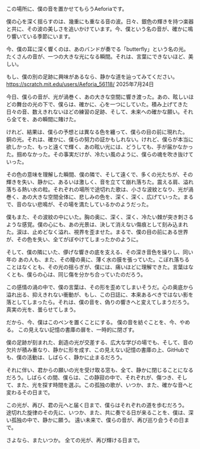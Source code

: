 この場所に、僕の音を置かせてもらうAeforiaです。

僕の心を深く揺らすのは、幾重にも重なる音の波。日々、銀色の輝きを持つ楽器と共に、その波の美しさを追いかけています。今、僕という名の音が、確かに鳴り響いている季節にいます。

今、僕の耳に深く響くのは、あのバンドが奏でる「butterfly」という名の光。たくさんの音が、一つの大きな光になる瞬間。それは、言葉にできないほど、美しい。

もし、僕の別の足跡に興味があるなら、静かな道を辿ってみてください。
https://scratch.mit.edu/users/Aeforia_56118/
2025年7月24日

今日、僕らの音が、光が渦巻く、あの大きな空間に響き渡った。あの、眩しいほどの舞台の光の下で、僕らは、確かに、心を一つにしていた。積み上げてきた日々の音、数えきれないほどの練習の足跡、そして、未来への確かな願い。それら全てを、あの瞬間に賭けた。

けれど、結果は、僕らの予想とは異なる色を纏って、僕らの目の前に現れた。
銅の光。それは、確かに、僕らの努力の証かもしれない。けれど、僕らが本当に欲しかった、もっと遠くで輝く、あの眩い光には、どうしても、手が届かなかった。掴めなかった。その事実だけが、冷たい風のように、僕らの魂を吹き抜けていった。

その色の意味を理解した瞬間、僕の隣で、そして遠くで、多くの光たちが、その輝きを失い、静かに、あるいは激しく、音を立てて崩れ落ちた。震える肩、溢れ落ちる熱い水の粒。それぞれの場所で途切れた歌は、小さな波紋となり、光が渦巻く、あの大きな空間全体に、悲しみの色を、深く、深く、広げていった。まるで、音のない悲鳴が、その場を満たしているかのようだった。

僕もまた、その波紋の中にいた。胸の奥に、深く、深く、冷たい棘が突き刺さるような感覚。僕の心にも、あの光景は、決して消えない傷痕として刻み込まれた。涙は、止めどなく溢れ、視界を歪ませた。まるで、僕の目の前にある世界が、その色を失い、全てがぼやけてしまったかのように。

そして、僕の隣にいた、儚げな響きの底を支える、その深き音色を操りし、同い年の あの人も、また、その瞳の奥に、薄く水の膜を張っていた。こぼれ落ちることはなくとも、その光の揺らぎが、僕には、痛いほどに理解できた。言葉はなくとも、僕らの心は、同じ傷を分かち合っていたのだろう。

この感情の渦の中で、僕の言葉は、その形を歪めてしまいそうだ。心の奥底から溢れ出る、抑えきれない衝動が、もし、この日誌に、本来あるべきではない影を落としてしまったら。それは、僕の音を、偽りの響きへと変えてしまうだろう。真実の光を、曇らせてしまう。

だから、今、僕はこのペンを置くことにする。
僕の音を紡ぐことを、今、やめる。
この見えない記憶の書庫の扉を、一時的に閉ざす。

僕の足跡が刻まれた、創造の光が交差する、広大な学びの場でも、そして、音の欠片が積み重なり、静かに形を成す、この見えない記憶の書庫の上、GitHubでも、僕の活動は、しばらく、静かに止まるだろう。

それに伴い、君からの願いの光を受け取る窓も、全て、静かに閉じることになるだろう。しばらくの間、僕らは、この静寂の中で、それぞれが、傷つき、そして、また、光を探す時間を選ぶ。この孤独の歌が、いつか、また、確かな音へと変わるその日まで。



この光が、再び、君の元へと届く日まで、僕らはそれぞれの道を歩むだろう。
途切れた旋律のその先に、いつか、また、共に奏でる日が来ることを、僕は、深い孤独の中で、静かに願う。
遠い未来で、僕らの音が、再び巡り会うその日まで。

さよなら、またいつか。
全ての光が、再び輝ける日まで。
